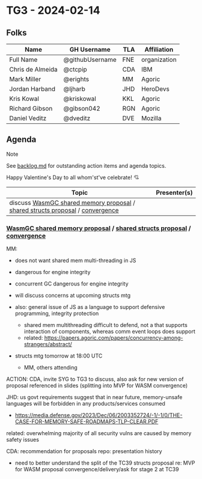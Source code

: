 # TG3 - 2024-02-14

## Folks

| Name             | GH Username     | TLA | Affiliation  |
| ---------------- | --------------- | --- | ------------ |
| Full Name        | @githubUsername | FNE | organization |
| Chris de Almeida | @ctcpip         | CDA | IBM          |
| Mark Miller      | @erights        | MM  | Agoric       |
| Jordan Harband   | @ljharb         | JHD | HeroDevs     |
| Kris Kowal       | @kriskowal      | KKL | Agoric       |
| Richard Gibson   | @gibson042      | RGN | Agoric       |
| Daniel Veditz    | @dveditz        | DVE | Mozilla      |

## Agenda

> [!NOTE]
> See [backlog.md](../backlog.md) for outstanding action items and agenda topics.

Happy Valentine's Day to all whom'st've celebrate! 💘

| Topic                                                                                                           | Presenter(s) |
| --------------------------------------------------------------------------------------------------------------- | ------------ |
| discuss [WasmGC shared memory proposal][wasm] / [shared structs proposal][structs] / [convergence][convergence] |              |

### [WasmGC shared memory proposal][wasm] / [shared structs proposal][structs] / [convergence][convergence]

MM:

- does not want shared mem multi-threading in JS
- dangerous for engine integrity
- concurrent GC dangerous for engine integrity
- will discuss concerns at upcoming structs mtg
- also: general issue of JS as a language to support defensive programming, integrity protection

  - shared mem multithreading difficult to defend, not a that supports interaction of components, whereas comm event loops does support
  - related: <https://papers.agoric.com/papers/concurrency-among-strangers/abstract/>

- structs mtg tomorrow at 18:00 UTC
  - MM, others attending

ACTION: CDA, invite SYG to TG3 to discuss, also ask for new version of proposal referenced in slides (splitting into MVP for WASM convergence)

JHD: us govt requirements suggest that in near future, memory-unsafe languages will be forbidden in any products/services consumed

- <https://media.defense.gov/2023/Dec/06/2003352724/-1/-1/0/THE-CASE-FOR-MEMORY-SAFE-ROADMAPS-TLP-CLEAR.PDF>

related: overwhelming majority of all security vulns are caused by memory safety issues

CDA: recommendation for proposals repo: presentation history

- need to better understand the split of the TC39 structs proposal re: MVP for WASM proposal convergence/delivery/ask for stage 2 at TC39

[wasm]: https://github.com/WebAssembly/shared-everything-threads/blob/main/proposals/shared-everything-threads/Overview.md
[structs]: https://github.com/tc39/proposal-structs
[convergence]: https://docs.google.com/presentation/d/1j0W_mFaR8wEBqgBPRzJ0h4-lmgl87U92TQeokfy0N2w/edit#slide=id.gc6f889893_0_0
